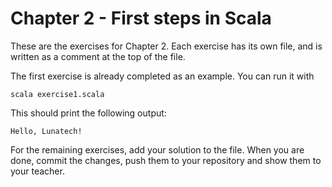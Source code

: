 Chapter 2 - First steps in Scala
===
These are the exercises for Chapter 2. Each exercise has its own file, and is written as a comment at the top of the file.

The first exercise is already completed as an example. You can run it with

    scala exercise1.scala

This should print the following output:

    Hello, Lunatech!

For the remaining exercises, add your solution to the file. When you are done, commit the changes, push them to your repository and show them to your teacher.
